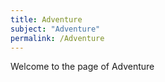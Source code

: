 ```yaml
---
title: Adventure
subject: "Adventure"
permalink: /Adventure
---
```


Welcome to the page of Adventure
